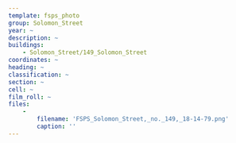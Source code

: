 ```yaml
---
template: fsps_photo
group: Solomon_Street
year: ~
description: ~
buildings:
    - Solomon_Street/149_Solomon_Street
coordinates: ~
heading: ~
classification: ~
section: ~
cell: ~
film_roll: ~
files:
    -
        filename: 'FSPS_Solomon_Street,_no._149,_18-14-79.png'
        caption: ''
---
```

